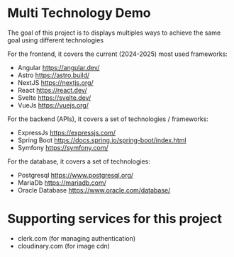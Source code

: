 # Multi Technology Demo

The goal of this project is to displays multiples ways to achieve the same goal using different technologies

For the frontend, it covers the current (2024-2025) most used frameworks:

- Angular https://angular.dev/
- Astro https://astro.build/
- NextJS https://nextjs.org/
- React https://react.dev/
- Svelte https://svelte.dev/
- VueJs https://vuejs.org/

For the backend (APIs), it covers a set of technologies / frameworks:

- ExpressJs https://expressjs.com/
- Spring Boot https://docs.spring.io/spring-boot/index.html
- Symfony https://symfony.com/

For the database, it covers a set of technologies:

- Postgresql https://www.postgresql.org/
- MariaDb https://mariadb.com/
- Oracle Database https://www.oracle.com/database/

# Supporting services for this project

- clerk.com (for managing authentication)
- cloudinary.com (for image cdn)
